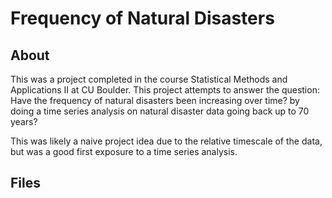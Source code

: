 # Frequency of Natural Disasters 
## About

This was a project completed in the course Statistical Methods and Applications II at CU Boulder.  This project attempts to answer the question: Have the frequency of natural disasters been increasing over time? by doing a time series analysis on natural disaster data going back up to 70 years?

This was likely a naive project idea due to the relative timescale of the data, but was a good first exposure to a time series analysis.

## Files
